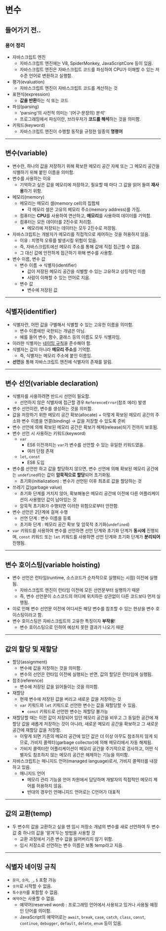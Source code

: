 # 변수
## 들어가기 전..
### 용어 정리
- 자바스크립트 엔진
  - 자바스크립트 엔진에는 V8, SpiderMonkey, JavaScriptCore 등이 있음.
  - 자바스크립트 엔진은 자바스크립트 코드를 파싱하여 CPU가 이해할 수 있는 저수준 언어로 변환하고 실행함.
- 평가(evaluation)
  - 자바스크립트 엔진이 자바스크립트 코드를 계산하는 것
- 표현식(expression)
  - <b>값을 반환</b>하는 식 또는 코드
- 파싱(parsing)
  - 'parsing'의 사전적 의미는 '(어구·문장의) 분석'
  - 프로그래밍에서 파싱이란, 브라우저가 <b>코드를 해석</b>하는 것을 의미함.
- 키워드(keyword)
  - 자바스크립트 엔진이 수행할 동작을 규정한 일종의 <b>명령어</b>
___
## 변수(variable)
- 변수란, 하나의 값을 저장하기 위해 확보한 메모리 공간 자체 또는 그 메모리 공간을 식별하기 위해 붙인 이름을 의미함.
- 변수를 사용하는 이유
  - 기억하고 싶은 값을 메모리에 저장하고, 필요할 때 마다 그 값을 읽어 들여 <b>재사용</b>하기 위함.
- 메모리(memory)
  - 메모리는 메모리 셀(memory cell)의 집합체
    - 각 메모리 셀은 고유의 메모리 주소(memory address)를 가짐.
  - 컴퓨터는 <b>CPU</b>를 사용하여 연산하고, <b>메모리</b>를 사용하여 데이터를 기억함.
  - 컴퓨터는 모든 데이터를 2진수로 처리함.
    - 메모리에 저장되는 데이터는 모두 2진수로 저장됨.
- 자바스크립트는 개발자가 메모리를 직접적으로 제어하는 것을 허용하지 않음.
  - 이유 : 치명적 오류를 발생시킬 위험이 있음.
  - 즉, 자바스크립트에선 메모리 주소를 통해 값에 직접 접근할 수 없음.
  - 그 대신 값에 안전하게 접근하기 위해 변수를 사용함.
- 변수 이름, 변수 값
  - 변수 이름 → 식별자(identifier)
    - 값이 저장된 메모리 공간을 식별할 수 있는 고유하고 상징적인 이름
    - 사람이 이해할 수 있는 언어로 지음.
  - 변수 값
    - 변수에 저장된 값
___
## 식별자(identifier)
- 식별자란, 어떤 값을 구별해서 식별할 수 있는 고유한 이름을 의미함.
  - 변수 이름에만 국한되는 개념은 아님.
  - 예를 들어 변수, 함수, 클래스 등의 이름도 모두 식별자임.
- 이러한 식별자는 [네이밍 규칙](https://github.com/ahnanne/TIL/blob/main/javaScript/WEEK01/01-variable.md#%EC%8B%9D%EB%B3%84%EC%9E%90-%EB%84%A4%EC%9D%B4%EB%B0%8D-%EA%B7%9C%EC%B9%99)을 준수해야 함.
- 식별자는 값이 아니라 <b>메모리 주소</b>를 기억함.
  - 즉, 식별자는 메모리 주소에 붙인 이름임.
- <b>선언</b>을 통해 자바스크립트 엔진에 식별자의 존재를 알림.
___
## 변수 선언(variable declaration)
- 식별자를 사용하려면 반드시 선언이 필요함.
  - 선언하지 않은 식별자에 접근할 경우 `ReferenceError`(참조 에러) 발생
- 변수 선언이란, 변수를 생성하는 것을 의미함.
- 값을 저장하기 위한 메모리 공간 확보(allocate) + 이렇게 확보된 메모리 공간의 주소와 변수 이름을 연결(binding) → 값을 저장할 수 있도록 준비
- 변수 선언에 의해 확보된 메모리 공간은 확보가 해제(release)되기 전까지 보호됨.
- 변수 선언 시 사용하는 키워드(keyword)
  - `var`
    - ES6 이전까지는 `var`가 변수를 선언할 수 있는 유일한 키워드였음.
    - 여러 단점 존재
  - `let`, `const`
    - ES6 도입
- 변수를 선언만 하고 값을 할당하지 않으면, 변수 선언에 의해 확보된 메모리 공간에는 `undefined`라는 값이 <b>암묵적으로 할당</b>되어 초기화됨.
  - 초기화(initialization) : 변수가 선언된 이후 최초로 값을 할당하는 것
- 쓰레기 값(garbage value)
  - 초기화 단계를 거치지 않아, 확보해놓은 메모리 공간에 이전에 다른 어플리케이션이 사용했던 값이 남아있는 것
  - 암묵적 초기화가 수행되면 이러한 위험으로부터 안전함.
- 변수 선언은 2단계에 걸쳐 수행
  - 선언 단계 : 변수 이름을 등록
  - 초기화 단계 : 메모리 공간 확보 및 암묵적 초기화(`undefined`)
- `var` 키워드를 사용하여 변수를 선언하면 선언 단계와 초기화 단계가 <b>동시에</b> 진행되며, `const` 키워드 또는 `let` 키워드를 사용하면 선언 단계와 초기화 단계가 <b>분리되어</b> 진행됨.
___
## 변수 호이스팅(variable hoisting)
- 변수 선언은 런타임(runtime, 소스코드가 순차적으로 실행되는 시점) 이전에 실행됨.
  - 자바스크립트 엔진이 런타임 이전에 모든 선언문부터 실행하기 때문
  - 즉, 변수 선언문이 소스코드의 어디에 위치하든 상관없이 다른 코드보다 먼저 실행됨.
- 이로 인해 변수 선언문 이전에 어디서든 해당 변수를 참조할 수 있는 현상을 변수 호이스팅이라고 함.
- 변수 호이스팅은 자바스크립트의 고유한 특징이자 <b>부작용</b>!
  - 변수 호이스팅으로 인하여 예상치 못한 결과가 나오기 때문
___
## 값의 할당 및 재할당
- 할당(assignment)
  - 변수에 값을 저장하는 것을 의미함.
  - 변수의 선언은 런타임 이전에 실행되는 반면, 값의 할당은 런타임에 실행됨.
- 참조(reference)
  - 변수에 저장된 값을 읽어들이는 것을 의미함.
- 재할당
  - 현재 변수에 저장된 값을 버리고 새로운 값을 저장하는 것
  - `var` 키워드와 `let` 키워드로 선언한 변수는 값을 재할당할 수 있음.
    - `const` 키워드로 선언한 변수는 재할당 불가능
- 재할당할 때는 이전 값이 저장되어 있던 메모리 공간을 비우고 그 동일한 공간에 재할당 값을 새롭게 저장하는 것이 아니라, 새로운 메모리 공간을 확보하고 그 새로운 공간에 재할당 값을 저장함.
  - 이렇게 되면 기존의 메모리 공간에 있던 값은 더 이상 아무도 참조하지 않게 되므로, 가비지 콜렉터(garbage collector)에 의해 메모리에서 자동 해제됨.
  - 가비지 콜렉터란 어플리케이션이 메모리 공간을 주기적으로 검사하고, 어떤 식별자도 참조하지 않는 메모리 공간은 해제하는 기능을 의미함.
- 자바스크립트는 매니지드 언어(managed language)로서, 가비지 콜렉터를 내장하고 있음.
  - 매니지드 언어
    - 메모리 관리 기능을 언어 차원에서 담당하며 개발자의 직접적인 메모리 제어를 허용하지 않음.
    - 반대의 경우인 언매니지드 언어로는 C언어가 대표적
___
## 값의 교환(temp)
- 두 변수의 값을 교환하고 싶을 땐 임시 저장소 개념의 변수를 새로 선언하여 두 변수 값 중 하나의 값을 '맡겨'두는 방법을 사용할 것
  - 교환 과정에서 기존 변수 값을 잃어버리지 않기 위함.
  - 임시 저장소로 선언하는 변수 이름은 보통 temp라고 지음.
___
## 식별자 네이밍 규칙
- `문자`, `숫자`, `_`, `$` 포함 가능
- `숫자`로 시작할 수 없음.
- `특수문자`를 포함할 수 없음.
- `예약어`는 사용할 수 없음.
  - 예약어(reserved word) : 프로그래밍 언어에서 사용되고 있거나 사용될 예정인 단어를 의미함.
  - JavaScript의 예약어로는 `await`, `break`, `case`, `catch`, `class`, `const`, `continue`, `debugger`, `default`, `delete`, `enum` 등이 있음.
